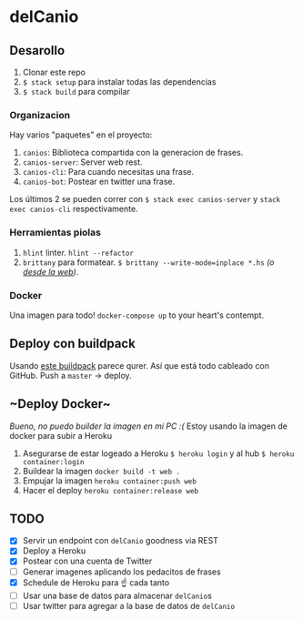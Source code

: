 # delCanio

## Desarollo

1. Clonar este repo
1. `$ stack setup` para instalar todas las dependencias
1. `$ stack build` para compilar

### Organizacion
Hay varios "paquetes" en el proyecto:

1. `canios`: Biblioteca compartida con la generacion de frases.
1. `canios-server`: Server web rest.
1. `canios-cli`: Para cuando necesitas una frase.
1. `canios-bot`: Postear en twitter una frase.

Los últimos 2 se pueden correr con `$ stack exec canios-server` y `stack exec canios-cli` respectivamente.

### Herramientas piolas
1. `hlint` linter. `hlint --refactor`
1. `brittany` para formatear. `$ brittany --write-mode=inplace *.hs` _(o [desde la web](https://hexagoxel.de/brittany/))_.

### Docker

Una imagen para todo! `docker-compose up` to your heart's contempt.


## Deploy con buildpack
Usando [este buildpack](https://github.com/mfine/heroku-buildpack-stack) parece qurer. Así que está todo cableado con GitHub.
Push a `master` -> deploy.

## ~Deploy Docker~
_Bueno, no puedo builder la imagen en mi PC :(_
Estoy usando la imagen de docker para subir a Heroku

1. Asegurarse de estar logeado a Heroku `$ heroku login` y al hub `$ heroku container:login`
1. Buildear la imagen `docker build -t web .`
1. Empujar la imagen `heroku container:push web`
1. Hacer el deploy `heroku container:release web`


## TODO

- [x] Servir un endpoint con `delCanio` goodness via REST
- [x] Deploy a Heroku
- [x] Postear con una cuenta de Twitter
- [ ] Generar imagenes aplicando los pedacitos de frases
- [x] Schedule de Heroku para :point_up: cada tanto
- [ ] Usar una base de datos para almacenar `delCanio`s
- [ ] Usar twitter para agregar a la base de datos de `delCanio`
